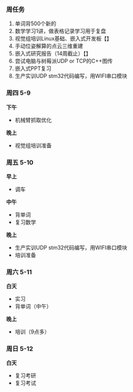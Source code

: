 ### 周任务
1. 单词背500个新的
2. 数学学习1讲，做表格记录学习用于复盘
3. 视觉组培训Linux基础、嵌入式开发板【】
4. 手动位姿解算的点云三维重建
5. 嵌入式研究报告（14周截止）【】
6. 尝试电脑与树莓派UDP or TCP的C++图传
7. 嵌入式PPT复习
8. 生产实训UDP stm32代码编写，用WIFI串口模块


### 周四 5-9

**下午**

- 机械臂抓取优化

**晚上**

- 视觉组培训准备

### 周五 5-10

**早上**

- 调车

**中午**

- 背单词
- 复习数学

**晚上**

- 生产实训UDP stm32代码编写，用WIFI串口模块
- 培训准备

### 周六 5-11

**白天**

- 实习
- 背单词（中午）

**晚上**

- 培训（9点多）

### 周日 5-12

**白天**

- 复习考研
- 复习考试
